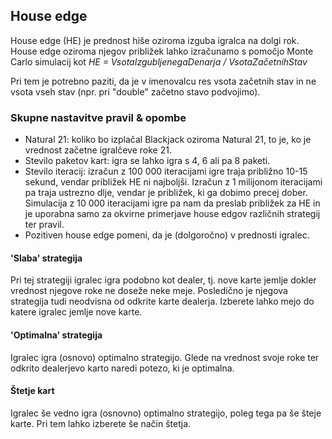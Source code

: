## House edge
House edge (HE) je prednost hiše oziroma izguba igralca na dolgi rok. House edge oziroma njegov približek lahko izračunamo s pomočjo Monte Carlo simulacij kot 
*HE = VsotaIzgubljenegaDenarja / VsotaZačetnihStav*

Pri tem je potrebno paziti, da je v imenovalcu res vsota začetnih stav in ne vsota vseh stav (npr. pri "double" začetno stavo podvojimo).

### Skupne nastavitve pravil & opombe
 * Natural 21: koliko bo izplačal Blackjack oziroma Natural 21, to je, ko je vrednost začetne igralčeve roke 21.
 * Stevilo paketov kart: igra se lahko igra s 4, 6 ali pa 8 paketi. 
 * Stevilo iteracij: izračun z 100 000 iteracijami igre traja približno 10-15 sekund, vendar približek HE ni najboljši. Izračun z 1 milijonom iteracijami pa traja ustrezno dlje, vendar je približek, ki ga dobimo precej dober. Simulacija z 10 000 iteracijami igre pa nam da preslab približek za HE in je uporabna samo za okvirne primerjave house edgov različnih strategij ter pravil.
 * Pozitiven house edge pomeni, da je (dolgoročno) v prednosti igralec.

#### 'Slaba' strategija
Pri tej strategiji igralec igra podobno kot dealer, tj. nove karte jemlje dokler vrednost njegove roke ne doseže neke meje. Posledično je njegova strategija tudi neodvisna od odkrite karte dealerja. 
Izberete lahko mejo do katere igralec jemlje nove karte.

#### 'Optimalna' strategija
Igralec igra (osnovo) optimalno strategijo. Glede na vrednost svoje roke ter odkrito dealerjevo karto naredi potezo, ki je optimalna.

#### Štetje kart
Igralec še vedno igra (osnovno) optimalno strategijo, poleg tega pa še šteje karte. Pri tem lahko izberete še način štetja.